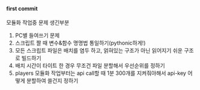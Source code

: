 #### first commit ####

모듈화 작업중 문제 생긴부분
1. PC별 들여쓰기 문제 
2. 스크립트 짤 때 변수&함수 명명법 통일하기(pythonic하게!)
3. 모든 스크립트 파일은 배치를 염두 하고, 얽혀있는 구조가 아닌 읽어지기 쉬운 구조로 빌드하기
4. 배치 시간이 타이트 한 경우 무조건 파일 분할해서 우선순위를 정하기
5. players 모듈화 작업부터는 api call할 때 1분 300개를 지켜줘야해서 api-key 어떻게 분할하여 쓸건지 정하기

